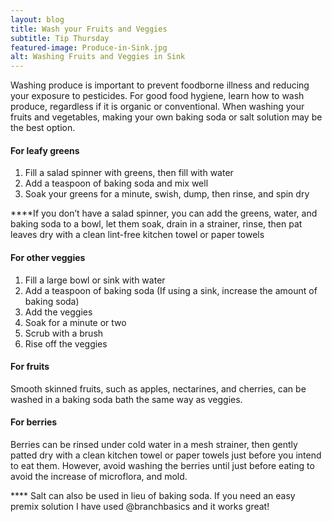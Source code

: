 ```yaml
---
layout: blog
title: Wash your Fruits and Veggies
subtitle: Tip Thursday
featured-image: Produce-in-Sink.jpg
alt: Washing Fruits and Veggies in Sink
---
```


Washing produce is important to prevent foodborne illness and reducing your exposure to pesticides. For good food hygiene, learn how to wash produce, regardless if it is organic or conventional. When washing your fruits and vegetables, making your own baking soda or salt solution may be the best option.

<p>
<h4>For leafy greens</h4>
  											<ol>
  												<li>Fill a salad spinner with greens, then fill with water</li>
  												<li>Add a teaspoon of baking soda and mix well</li>
  												<li>Soak your greens for a minute, swish, dump, then rinse, and spin dry</li>
  											</ol>
****If you don’t have a salad spinner, you can add the greens, water, and baking soda to a bowl, let them soak, drain in a strainer, rinse, then pat leaves dry with a clean lint-free kitchen towel or paper towels                        

<h4>For other veggies</h4>
  											<ol>
  												<li>Fill a large bowl or sink with water</li>
  												<li>Add a teaspoon of baking soda (If using a sink, increase the amount of baking soda)</li>
  												<li>Add the veggies</li>
                          <li>Soak for a minute or two</li>
                          <li>Scrub with a brush</li>
                          <li>Rise off the veggies</li>
  											</ol>

<h4>For fruits</h4>
Smooth skinned fruits, such as apples, nectarines, and cherries, can be washed in a baking soda bath the same way as veggies.

<h4>For berries</h4>
Berries can be rinsed under cold water in a mesh strainer, then gently patted dry with a clean kitchen towel or paper towels just before you intend to eat them. However, avoid washing the berries until just before eating to avoid the increase of microflora, and mold.

**** Salt can also be used in lieu of baking soda. If you need an easy premix solution I have used @branchbasics and it works great!
</p>
